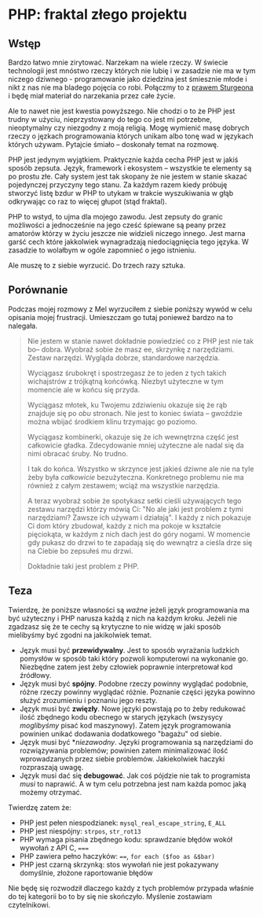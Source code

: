 # PHP: fraktal złego projektu

## Wstęp

Bardzo łatwo mnie zirytować. Narzekam na wiele rzeczy. W świecie technologii jest mnóstwo rzeczy których nie lubię
i w zasadzie nie ma w tym niczego dziwnego - programowanie jako dziedzina jest śmiesznie młode i nikt z nas nie ma
bladego pojęcia co robi. Połączmy to z [prawem Sturgeona](https://en.wikipedia.org/wiki/Sturgeon%27s_law) i będę miał
materiał do narzekania przez całe życie.

Ale to nawet nie jest kwestia powyższego. Nie chodzi o to że PHP jest trudny w użyciu, nieprzystowany do tego co jest mi potrzebne,
nieoptymalny czy niezgodny z moją religią. Mogę wymienić masę dobrych rzeczy o jęzkach programowania których unikam
albo tonę wad w językach których używam. Pytajcie śmiało – doskonały temat na rozmowę.

PHP jest jedynym wyjątkiem. Praktycznie każda cecha PHP jest w jakiś sposób zepsuta. Język, framework i ekosystem –
wszystkie te elementy są po prostu złe. Cały system jest tak skopany że nie jestem w stanie skazać pojedynczej przyczyny
tego stanu. Za każdym razem kiedy próbuję stworzyć listę bzdur w PHP to utykam w trakcie wyszukiwania w głąb odkrywając
co raz to więcej głupot (stąd fraktal).

PHP to wstyd, to ujma dla mojego zawodu. Jest zepsuty do granic możliwości a jednocześnie na jego cześć śpiewane są peany przez amatorów którzy w życiu jeszcze nie widzieli niczego innego. Jest marna garść cech które jakkolwiek wynagradzają niedociągnięcia tego języka. W zasadzie to wolałbym w ogóle zapomnieć o jego istnieniu.

Ale muszę to z siebie wyrzucić. Do trzech razy sztuka.

## Porównanie

Podczas mojej rozmowy z Mel wyrzuciłem z siebie poniższy wywód w celu opisania mojej frustracji. Umieszczam go tutaj
ponieweż bardzo na to nalegała.

> Nie jestem w stanie nawet dokładnie powiedzieć co z PHP jest nie tak bo– dobra. Wyobraź sobie że masz ee, skrzynkę z
> narzędziami. Zestaw narzędzi. Wygląda dobrze, standardowe narzędzia.
>
> Wyciągasz śrubokręt i spostrzegasz że to jeden z tych takich wichajstrów z trójkątną końcówką. Niezbyt użyteczne w tym
> momencie ale w końcu się przyda.
>
> Wyciągasz młotek, ku Twojemu zdziwieniu okazuje się że rąb znajduje się po *obu* stronach. Nie jest to koniec świata –
> gwoździe można wbijać środkiem klinu trzymając go poziomo.
>
> Wyciągasz kombinerki, okazuje się że ich wewnętrzna część jest całkowicie gładka. Zdecydowanie mniej użyteczne ale
> nadal się da nimi obracać śruby. No trudno.
>
> I tak do końca. Wszystko w skrzynce jest jakieś dziwne ale nie na tyle żeby była *całkowicie* bezużyteczna.
> Konkretnego problemu nie ma również z całym zestawem; wciąż ma wszystkie narzędzia.
>
> A teraz wyobraź sobie że spotykasz setki cieśli używających tego zestawu narzędzi którzy mówią Ci: "No ale jaki jest
> problem z tymi narzędziami? Zawsze ich używam i działają". I każdy z nich pokazuje Ci dom który zbudował, każdy z nich
> ma pokoje w kształcie pięciokąta, w każdym z nich dach jest do góry nogami. W momencie gdy pukasz do drzwi to te
> zapadają się do wewnątrz a cieśla drze się na Ciebie bo zepsułeś mu drzwi.
>
> Dokładnie taki jest problem z PHP.

## Teza

Twierdzę, że poniższe własności są *ważne* jeżeli język programowania ma być użyteczny i PHP narusza każdą z nich na
każdym kroku. Jeżeli nie zgadzasz się że te cechy są krytyczne to nie widzę w jaki sposób mielibyśmy być zgodni na jakikolwiek temat.

* Język musi być **przewidywalny**. Jest to sposób wyrażania ludzkich pomysłów w sposób taki który pozwoli komputerowi
na wykonanie go. Niezbędne zatem jest żeby człowiek poprawnie interpretował kod źródłowy.
* Język musi być **spójny**. Podobne rzeczy powinny wyglądać podobnie, różne rzeczy powinny wyglądać różnie. Poznanie części języka powinno służyć zrozumieniu i poznaniu jego reszty.
* Język musi być **zwięzły**. Nowe języki powstają po to żeby redukować ilość zbędnego kodu obecnego w starych językach (wszysycy *moglibyśmy* pisać kod maszynowy). Zatem język programowania powinien unikać dodawania dodatkowego "bagażu" od siebie.
* Język musi być **niezawodny*. Języki programowania są narzędziami do rozwiązywania problemów; powinien zatem minimalizować ilość wprowadzanych przez siebie problemów. Jakiekolwiek haczyki rozpraszają uwagę.
* Język musi dać się **debugować**. Jak coś pójdzie nie tak to programista *musi* to naprawić. A w tym celu potrzebna jest nam każda pomoc jaką możemy otrzymać.

Twierdzę zatem że:

* PHP jest pełen niespodzianek: `mysql_real_escape_string`, `E_ALL`
* PHP jest niespójny: `strpos`, `str_rot13`
* PHP wymaga pisania zbędnego kodu: sprawdzanie błędów wokół wywołań z API C, `===`
* PHP zawiera pełno haczyków: `==`, `for each ($foo as &$bar)`
* PHP jest czarną skrzynką: stos wywołań nie jest pokazywany domyślnie, złożone raportowanie błędów

Nie będę się rozwodził dlaczego każdy z tych problemów przypada właśnie do tej kategorii bo to by się nie skończyło. Myślenie zostawiam czytelnikowi.

